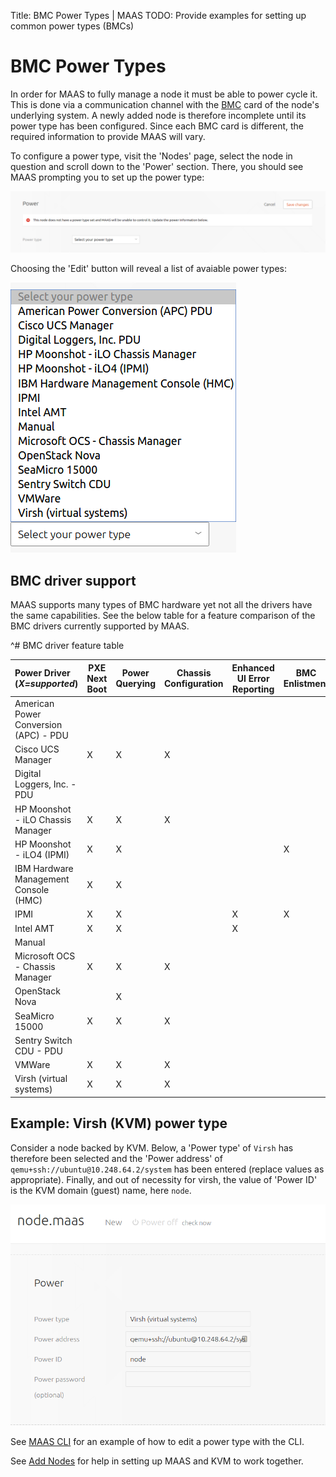 Title: BMC Power Types | MAAS
TODO:  Provide examples for setting up common power types (BMCs)


# BMC Power Types

In order for MAAS to fully manage a node it must be able to power cycle it.
This is done via a communication channel with the [BMC][bmc-wikipedia] card of
the node's underlying system. A newly added node is therefore incomplete until
its power type has been configured. Since each BMC card is different, the
required information to provide MAAS will vary.

To configure a power type, visit the 'Nodes' page, select the node in question
and scroll down to the 'Power' section. There, you should see MAAS prompting
you to set up the power type:

![power section](../media/installconfig-power-types__section.png)

Choosing the 'Edit' button will reveal a list of avaiable power types:

![power types](../media/installconfig-power-types__types.png)


## BMC driver support

MAAS supports many types of BMC hardware yet not all the drivers have the same
capabilities. See the below table for a feature comparison of the BMC drivers
currently supported by MAAS.


[bmc-wikipedia]: https://en.wikipedia.org/wiki/Intelligent_Platform_Management_Interface#Baseboard_management_controller

^# BMC driver feature table

  | Power Driver (*X=supported*) | PXE Next Boot | Power Querying | Chassis Configuration | Enhanced UI Error Reporting | BMC Enlistment |
  |:--------------------------------------|-------------|-----------|---------------|-----------------|------------|
  | American Power Conversion (APC) - PDU |             |           |               |                 |            |
  | Cisco UCS Manager                     |      X      |     X     |       X       |                 |            |
  | Digital Loggers, Inc. - PDU           |             |           |               |                 |            |
  | HP Moonshot - iLO Chassis Manager     |      X      |     X     |       X       |                 |            |
  | HP Moonshot - iLO4 (IPMI)             |      X      |     X     |               |                 |     X      |
  | IBM Hardware Management Console (HMC) |      X      |     X     |               |                 |            |
  | IPMI                                  |      X      |     X     |               |       X         |     X      |
  | Intel AMT                             |      X      |     X     |               |       X         |            |
  | Manual                                |             |           |               |                 |            |
  | Microsoft OCS - Chassis Manager       |      X      |     X     |       X       |                 |            |
  | OpenStack Nova                        |             |     X     |               |                 |            |
  | SeaMicro 15000                        |      X      |     X     |       X       |                 |            |
  | Sentry Switch CDU - PDU               |             |           |               |                 |            |
  | VMWare                                |      X      |     X     |       X       |                 |            |
  | Virsh (virtual systems)               |      X      |     X     |       X       |                 |            |


## Example: Virsh (KVM) power type

Consider a node backed by KVM. Below, a 'Power type' of `Virsh` has therefore
been selected and the 'Power address' of `qemu+ssh://ubuntu@10.248.64.2/system`
has been entered (replace values as appropriate). Finally, and out of necessity
for virsh, the value of 'Power ID' is the KVM domain (guest) name, here `node`.

![power example virsh](../media/installconfig-power-types__example-virsh.png)

See
[MAAS CLI](manage-cli-advanced.md#update-node-hostname-and-power-parameters)
for an example of how to edit a power type with the CLI.

See [Add Nodes](installconfig-add-nodes.md#kvm-guest-nodes) for help in setting
up MAAS and KVM to work together.
